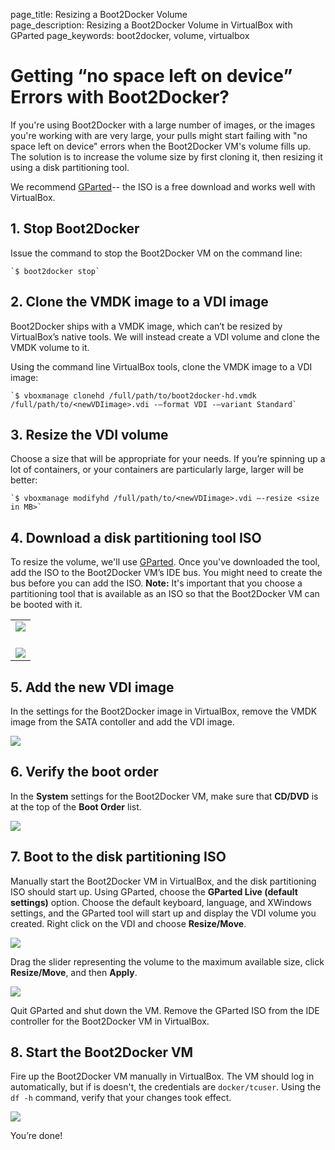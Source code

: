 page_title: Resizing a Boot2Docker Volume	
page_description: Resizing a Boot2Docker Volume in VirtualBox with GParted
page_keywords: boot2docker, volume, virtualbox

# Getting “no space left on device” Errors with Boot2Docker?

If you're using Boot2Docker with a large number of images, or the images you're working 
with are very large, your pulls might start failing with "no space left on device" errors when
the Boot2Docker VM's volume fills up. The solution is to increase the volume size by 
first cloning it, then resizing it using a disk partitioning tool. 

We recommend [GParted](http://gparted.sourceforge.net/download.php/index.php)-- the ISO 
is a free download and works well with VirtualBox.

## 1. Stop Boot2Docker

Issue the command to stop the Boot2Docker VM on the command line:

    `$ boot2docker stop`

## 2. Clone the VMDK image to a VDI image

Boot2Docker ships with a VMDK image, which can’t be resized by VirtualBox’s native tools. We will 
instead create a VDI volume and clone the VMDK volume to it. 

Using the command line VirtualBox tools, clone the VMDK image to a VDI image:

    `$ vboxmanage clonehd /full/path/to/boot2docker-hd.vmdk /full/path/to/<newVDIimage>.vdi -—format VDI -—variant Standard`

## 3. Resize the VDI volume

Choose a size that will be appropriate for your needs. If you’re spinning up a lot of containers, 
or your containers are particularly large, larger will be better:

    `$ vboxmanage modifyhd /full/path/to/<newVDIimage>.vdi —-resize <size in MB>`

## 4. Download a disk partitioning tool ISO 

To resize the volume, we'll use [GParted](http://gparted.sourceforge.net/download.php/). 
Once you've downloaded the tool, add the ISO to the Boot2Docker VM’s IDE bus. 
You might need to create the bus before you can add the ISO. **Note:** It's 
important that you choose a partitioning tool that is available as an ISO so that 
the Boot2Docker VM can be booted with it.

<table>
	<tr>
		<td><img src="/articles/b2d_volume_images/add_new_controller.png"><br><br></td>
	</tr>
	<tr>
		<td><img src="/articles/b2d_volume_images/add_cd.png"></td>
	</tr>
</table>

## 5. Add the new VDI image 

In the settings for the Boot2Docker image in VirtualBox, remove the VMDK image from 
the SATA contoller and add the VDI image.

<img src="/articles/b2d_volume_images/add_volume.png">

## 6. Verify the boot order

In the **System** settings for the Boot2Docker VM, make sure that **CD/DVD** is at 
the top of the **Boot Order** list.

<img src="/articles/b2d_volume_images/boot_order.png">

## 7. Boot to the disk partitioning ISO

Manually start the Boot2Docker VM in VirtualBox, and the disk partitioning ISO should start up. 
Using GParted, choose the **GParted Live (default settings)** option. Choose the 
default keyboard, language, and XWindows settings, and the GParted tool will start 
up and display the VDI volume you created. Right click on the VDI and choose 
**Resize/Move**. 

<img src="/articles/b2d_volume_images/gparted.png">

Drag the slider representing the volume to the maximum available size, click **Resize/Move**, 
and then **Apply**. 

<img src="/articles/b2d_volume_images/gparted2.png">

Quit GParted and shut down the VM. Remove the GParted ISO from the IDE controller for 
the Boot2Docker VM in VirtualBox.

## 8. Start the Boot2Docker VM 

Fire up the Boot2Docker VM manually in VirtualBox. The VM should log in automatically, but 
if is doesn't, the credentials are `docker/tcuser`. Using the `df -h` command, verify 
that your changes took effect.

<img src="/articles/b2d_volume_images/verify.png">

You’re done!

